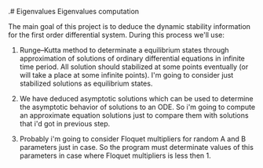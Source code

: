 .# Eigenvalues
Eigenvalues computation

The main goal of this project is to deduce the dynamic stability information for the first order differential system.
During this process we'll use:

1. Runge–Kutta method to determinate a equilibrium states through approximation of solutions of ordinary differential equations in infinite time period. All solution should stabilized at some points eventually (or will take a place at some infinite points). I'm going to consider just stabilized solutions as equilibrium states.

2. We have deduced asymptotic solutions which can be used to determine the asymptotic behavior of solutions to an ODE. So i'm going to compute an approximate equation solutions just to compare them with solutions that i'd got in previous step.

3. Probably i'm going to consider Floquet multipliers for random A and B parameters just in case. So the program must determinate values of this parameters in case where Floquet multipliers is less then 1.
